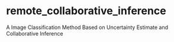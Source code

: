 # remote_collaborative_inference
A Image Classification Method Based on Uncertainty Estimate and Collaborative Inference
